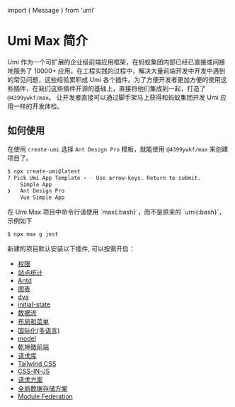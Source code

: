 import { Message } from 'umi'

# Umi Max 简介

Umi 作为一个可扩展的企业级前端应用框架，在蚂蚁集团内部已经已直接或间接地服务了 10000+ 应用。在工程实践的过程中，解决大量前端开发中开发中遇到的常见问题，这些经验累积成 Umi 各个插件。为了方便开发者更加方便的使用这些插件，在我们这些插件开源的基础上，直接将他们集成到一起，打造了 `@4399ywkf/max`。 让开发者直接可以通过脚手架马上获得和蚂蚁集团开发 Umi 应用一样的开发体检。

## 如何使用

在使用 `create-umi` 选择 `Ant Design Pro` 模板，就能使用 `@4399ywkf/max` 来创建项目了。

```bash {4}
$ npx create-umi@latest
? Pick Umi App Template › - Use arrow-keys. Return to submit.
    Simple App
❯   Ant Design Pro
    Vue Simple App
```

<Message emoji="💡" >
在 Umi Max 项目中命令行请使用 `max{:bash}`，而不是原来的 `umi{:bash}`，示例如下
</Message>

```bash /max/
$ npx max g jest
```

新建的项目默认安装以下插件, 可以按需开启：

- [权限](./access)
- [站点统计](./analytics)
- [Antd](./antd)
- [图表](./charts)
- [dva](./dva)
- [initial-state](./data-flow#全局初始状态)
- [数据流](./data-flow)
- [布局和菜单](./layout-menu)
- [国际化(多语言)](./i18n)
- [model](./data-flow)
- [乾坤微前端](./micro-frontend)
- [请求库](./request)
- [Tailwind CSS](./tailwindcss)
- [CSS-IN-JS](./styled-components)
- [请求方案](./react-query)
- [全局数据存储方案](./valtio)
- [Module Federation](./mf)
